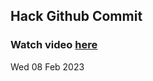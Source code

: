 
 ## Hack Github Commit 
 ### Watch video <a href="https://www.youtube.com">here</a> 
 Wed 08 Feb 2023 
